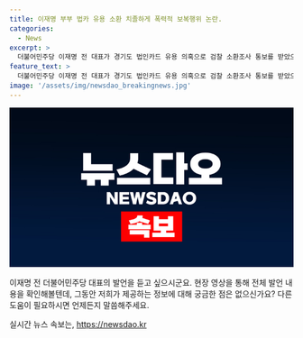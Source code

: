 ```yaml
---
title: 이재명 부부 법카 유용 소환 치졸하게 폭력적 보복행위 논란.
categories:
  - News
excerpt: >
  더불어민주당 이재명 전 대표가 경기도 법인카드 유용 의혹으로 검찰 소환조사 통보를 받았으며, 이에 대해 치졸하다며 마음을 드러냈습니다. 해당 발언은 [현장영상]을 통해 확인할 수 있습니다.
feature_text: >
  더불어민주당 이재명 전 대표가 경기도 법인카드 유용 의혹으로 검찰 소환조사 통보를 받았으며, 이에 대해 치졸하다며 마음을 드러냈습니다. 해당 발언은 [현장영상]을 통해 확인할 수 있습니다.
image: '/assets/img/newsdao_breakingnews.jpg'
---
```


<p><img src="/assets/img/newsdao_breakingnews.jpg" alt="bookingtag 속보" /></p>

<p data-ke-size="size16"></p>

<p>이재명 전 더불어민주당 대표의 발언을 듣고 싶으시군요. 현장 영상을 통해 전체 발언 내용을 확인해볼텐데, 그동안 저희가 제공하는 정보에 대해 궁금한 점은 없으신가요? 다른 도움이 필요하시면 언제든지 말씀해주세요.</p>
실시간 뉴스 속보는, <a href="https://newsdao.kr" rel="dofollow">https://newsdao.kr</a>


